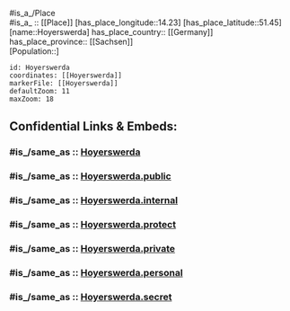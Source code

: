 ﻿---
confidential: public
isDeleted: false
location:
- 51.45
- 14.23
mapmarker: city
mapzoom:
- 7
- 12
SpocWebEntityId: 31040
tags:
- geo/City
type: City
---

#is_a_/Place  
#is_a_ :: [[Place]] 
[has_place_longitude::14.23] 
[has_place_latitude::51.45] 
[name::Hoyerswerda] 
has_place_country:: [[Germany]]  
has_place_province:: [[Sachsen]]  
[Population::] 



```leaflet
id: Hoyerswerda
coordinates: [[Hoyerswerda]] 
markerFile: [[Hoyerswerda]] 
defaultZoom: 11 
maxZoom: 18
```


## Confidential Links & Embeds: 

### #is_/same_as :: [Hoyerswerda](/_Standards/Earth/Continent/Europe/Europe~Central/Germany/Germany~East/Sachsen/counties~Sachsen/Bautzen/cities~Bautzen/Hoyerswerda.md) 

### #is_/same_as :: [Hoyerswerda.public](/_public/Earth/Continent/Europe/Europe~Central/Germany/Germany~East/Sachsen/counties~Sachsen/Bautzen/cities~Bautzen/Hoyerswerda.public.md) 

### #is_/same_as :: [Hoyerswerda.internal](/_internal/Earth/Continent/Europe/Europe~Central/Germany/Germany~East/Sachsen/counties~Sachsen/Bautzen/cities~Bautzen/Hoyerswerda.internal.md) 

### #is_/same_as :: [Hoyerswerda.protect](/_protect/Earth/Continent/Europe/Europe~Central/Germany/Germany~East/Sachsen/counties~Sachsen/Bautzen/cities~Bautzen/Hoyerswerda.protect.md) 

### #is_/same_as :: [Hoyerswerda.private](/_private/Earth/Continent/Europe/Europe~Central/Germany/Germany~East/Sachsen/counties~Sachsen/Bautzen/cities~Bautzen/Hoyerswerda.private.md) 

### #is_/same_as :: [Hoyerswerda.personal](/_personal/Earth/Continent/Europe/Europe~Central/Germany/Germany~East/Sachsen/counties~Sachsen/Bautzen/cities~Bautzen/Hoyerswerda.personal.md) 

### #is_/same_as :: [Hoyerswerda.secret](/_secret/Earth/Continent/Europe/Europe~Central/Germany/Germany~East/Sachsen/counties~Sachsen/Bautzen/cities~Bautzen/Hoyerswerda.secret.md)

